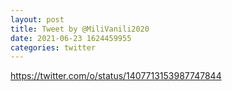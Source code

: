```yaml
--- 
layout: post 
title: Tweet by @MiliVanili2020 
date: 2021-06-23 1624459955 
categories: twitter 
--- 
```

https://twitter.com/o/status/1407713153987747844